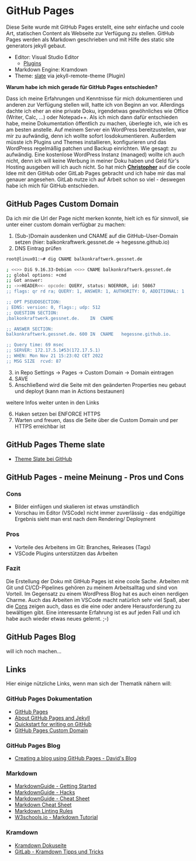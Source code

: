 # GitHub Pages

Diese Seite wurde mit GitHub Pages erstellt, eine sehr einfache und coole Art, statischen Content als Webseite zur Verfügung zu stellen.
GitHub Pages werden als Markdown geschrieben und mit Hilfe des static site generators jekyll gebaut.

* Editor: Visual Studio Editor
  * [Plugins](vs-code-plugins.md)
* Markdown Engine: Kramdown
* Theme: [slate](#github-pages-theme-slate) via jekyll-remote-theme (Plugin)

**Warum habe ich mich gerade für GitHub Pages entschieden?**

Dass ich meine Erfahrungen und Kenntnisse für mich dokumentieren und anderen zur Verfügung stellen will, hatte ich von Beginn an vor. Allerdings dachte ich eher an eine private Doku, irgendetwas gewöhnliches wie Office (Writer, Calc, ...) oder Notepad++.
Als ich mich dann dafür entschieden habe, meine Dokumentation öffentlich zu machen, überlegte ich, wie ich es am besten anstelle. Auf meinem Server ein WordPress bereitzustellen, war mir zu aufwändig, denn ich wollte sofort losdokumentieren. Außerdem müsste ich Plugins und Themes installieren, konfigurieren und das WordPress regelmäßig patchen und Backup einrichten. Wie gesagt: zu aufwändig. Eine kostenlose WordPress Instanz (managed) wollte ich auch nicht, denn ich will keine Werbung in meiner Doku haben und Geld für's Hosting ausgeben will ich auch nicht. So hat mich **[Christopher](https://github.com/beechesII)** auf die coole Idee mit den GitHub oder GitLab Pages gebracht und ich habe mir das mal genauer angesehen. GitLab nutze ich auf Arbeit schon so viel - deswegen habe ich mich für GitHub entschieden.

## GitHub Pages Custom Domain

Da ich mir die Url der Page nicht merken konnte, hielt ich es für sinnvoll, sie unter einer custom domain verfügbar zu machen:

1. (Sub-)Domain ausdenken und CNAME auf die GitHub-User-Domain setzen (hier: balkonkraftwerk.gessnet.de -> hegessne.github.io)
2. DNS Eintrag prüfen

```bash
root@linux01:~# dig CNAME balkonkraftwerk.gessnet.de

; <<>> DiG 9.16.33-Debian <<>> CNAME balkonkraftwerk.gessnet.de
;; global options: +cmd
;; Got answer:
;; ->>HEADER<<- opcode: QUERY, status: NOERROR, id: 50867
;; flags: qr rd ra; QUERY: 1, ANSWER: 1, AUTHORITY: 0, ADDITIONAL: 1

;; OPT PSEUDOSECTION:
; EDNS: version: 0, flags:; udp: 512
;; QUESTION SECTION:
;balkonkraftwerk.gessnet.de.	IN	CNAME

;; ANSWER SECTION:
balkonkraftwerk.gessnet.de. 600	IN	CNAME	hegessne.github.io.

;; Query time: 69 msec
;; SERVER: 172.17.5.1#53(172.17.5.1)
;; WHEN: Mon Nov 21 15:23:02 CET 2022
;; MSG SIZE  rcvd: 87
```

3. in Repo Settings -> Pages -> Custom Domain -> Domain eintragen
4. SAVE
5. Anschließend wird die Seite mit den geänderten Properties neu gebaut und deployt (kann man in Actions bestaunen)

weitere Infos weiter unten in den Links

6. Haken setzen bei ENFORCE HTTPS
7. Warten und freuen, dass die Seite über die Custom Domain und per HTTPS erreichbar ist

## GitHub Pages Theme slate

* [Theme Slate bei GitHub](https://github.com/pages-themes/slate)

## GitHub Pages - meine Meinung - Pros und Cons

### Cons

* Bilder einfügen und skalieren ist etwas umständlich
* Vorschau im Editor (VSCode) nicht immer zuverlässig - das endgültige Ergebnis sieht man erst nach dem Rendering/ Deployment

### Pros

* Vorteile des Arbeitens im Git: Branches, Releases (Tags)
* VSCode Plugins unterstützen das Arbeiten

### Fazit

Die Erstellung der Doku mit GitHub Pages ist eine coole Sache. Arbeiten mit Git und CI/CD-Pipelines gehören zu meinem Arbeitsalltag und sind von Vorteil. Im Gegensatz zu einem WordPress Blog hat es auch einen nerdigen Charme. Auch das Arbeiten im VSCode macht natürlich sehr viel Spaß, aber die [Cons](#cons) zeigen auch, dass es die eine oder andere Herausforderung zu bewältigen gibt. Eine interessante Erfahrung ist es auf jeden Fall und ich habe auch wieder etwas neues gelernt. ;-)

## GitHub Pages Blog

will ich noch machen...

## Links

Hier einige nützliche Links, wenn man sich der Thematik nähern will:

### GitHub Pages Dokumentation

* [GitHub Pages](https://docs.github.com/en/pages)
* [About GitHub Pages and Jekyll](https://docs.github.com/en/pages/setting-up-a-github-pages-site-with-jekyll/about-github-pages-and-jekyll)
* [Quickstart for writing on GitHub](https://docs.github.com/en/get-started/writing-on-github/getting-started-with-writing-and-formatting-on-github/quickstart-for-writing-on-github)
* [GitHub Pages Custom Domain](https://docs.github.com/en/pages/configuring-a-custom-domain-for-your-github-pages-site/managing-a-custom-domain-for-your-github-pages-site)

### GitHub Pages Blog

* [Creating a blog using GitHub Pages - David's Blog](https://dfederm.com/creating-a-blog-using-github-pages/)

### Markdown

* [MarkdownGuide - Getting Started](https://www.markdownguide.org/getting-started/)
* [MarkdownGuide - Hacks](https://www.markdownguide.org/hacks/)
* [MarkdownGuide - Cheat Sheet](https://www.markdownguide.org/cheat-sheet)
* [Markdown Cheat Sheet](https://www.freecodecamp.org/news/markdown-cheat-sheet/)
* [Markdown Linting Rules](https://github.com/DavidAnson/markdownlint/blob/main/doc/Rules.md)
* [W3schools.io - Markdown Tutorial](https://www.w3schools.io/file/markdown-introduction/)

### Kramdown

* [Kramdown Dokuseite](https://kramdown.gettalong.org/)
* [GitLab - Kramdown Tipps und Tricks](https://about.gitlab.com/blog/2016/07/19/markdown-kramdown-tips-and-tricks/)
